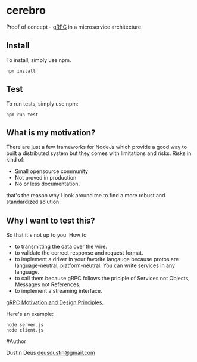 # cerebro
Proof of concept - [gRPC](https://github.com/grpc/grpc) in a microservice architecture

## Install
To install, simply use npm.

```
npm install
```

## Test
To run tests, simply use npm:

```
npm run test
```

## What is my motivation?
There are just a few frameworks for NodeJs which provide a good way to built a distributed system but they comes with limitations and risks.
Risks in kind of:

* Small opensource community
* Not proved in production
* No or less documentation.

that's the reason why I look around me to find a more robust and standardized solution.


## Why I want to test this?
So that it's not up to you. How to

   * to transmitting the data over the wire.
   * to validate the correct response and request format.
   * to implement a driver in your favorite langauge because protos are language-neutral, platform-neutral. You can write services in any language.
   * to call them because gRPC follows the priciple of Services not Objects, Messages not References.
   * to implement a streaming interface.
   
[gRPC Motivation and Design Principles.](http://www.grpc.io/posts/principles)


Here's an example:

```shell
node server.js
node client.js
```

#Author

Dustin Deus <deusdustin@gmail.com>

